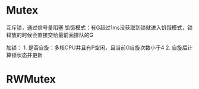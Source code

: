 # Mutex
互斥锁，通过信号量阻塞
饥饿模式：有G超过1ms没获取到锁就进入饥饿模式，锁释放的时候会直接交给最前面排队的G

加锁：
    1. 是否自旋：多核CPU并且有P空闲，且当前G自旋次数小于4
    2. 自旋后计算锁状态并更新
# RWMutex
